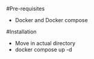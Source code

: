 #Pre-requisites
- Docker and Docker compose

#Installation
- Move in actual directory
- docker compose up -d